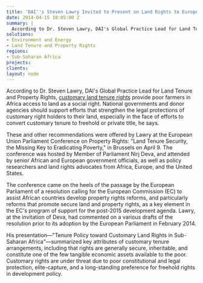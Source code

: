 ```yaml
---
title: 'DAI''s Steven Lawry Invited to Present on Land Rights to European Parliament'
date: 2014-04-15 18:05:00 Z
summary: |
  According to Dr. Steven Lawry, DAI's Global Practice Lead for Land Tenure and Property Rights, customary land tenure rights provide poor farmers in Africa access to land as a social right.
solutions:
- Environment and Energy
- Land Tenure and Property Rights
regions:
- Sub-Saharan Africa
projects:
clients:
layout: node
---
```

According to Dr. Steven Lawry, DAI's Global Practice Lead for Land Tenure and Property Rights, [customary land tenure rights][1] provide poor farmers in Africa access to land as a social right. National governments and donor agencies should support efforts that strengthen the legal protections of customary right holders to their land, especially in the face of efforts to convert customary tenure to freehold or private title, he says.

These and other recommendations were offered by Lawry at the European Union Parliament Conference on Property Rights: "Land Tenure Security, the Missing Key to Eradicating Poverty," in Brussels on April 9.  The conference was hosted by Member of Parliament Nirj Deva, and attended by senior African and European government officials, as well as policy researchers and land rights advocates from Africa, Europe, and the United States.

The conference came on the heels of the passage by the European Parliament of a resolution calling for the European Commission (EC) to assist African countries develop property rights reforms, and particularly reforms that promote secure land and property rights, as a key element in the EC's program of support for the post-2015 development agenda. Lawry, at the invitation of Deva, had commented on a various drafts of the resolution prior to its adoption by the European Parliament in February 2014.

His presentation—"Tenure Policy toward Customary Land Rights in Sub-Saharan Africa"—summarized key attributes of customary tenure arrangements, including that rights are generally secure, inheritable, and constitute one of the few tangible economic assets available to the poor. Customary rights are under threat due to poor constitutional and legal protection, elite-capture, and a long-standing preference for freehold rights in development policy.

[1]: http://dai-global-developments.com/articles/customary-land-tenure.html
